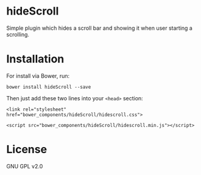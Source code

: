 hideScroll
==========

Simple plugin which hides a scroll bar and showing it when user starting a scrolling.

Installation
============
For install via Bower, run:

`bower install hideScroll --save`

Then just add these two lines into your `<head>` section:

`<link rel="stylesheet" href="bower_components/hideScroll/hidescroll.css">`

`<script src="bower_components/hideScroll/hidescroll.min.js"></script>`

License
=======

GNU GPL v2.0
